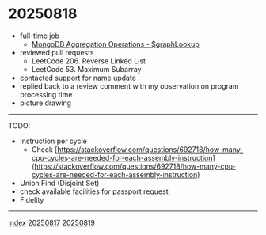 <head><meta name="viewport" content="width=device-width, initial-scale=1.0, user-scalable=yes" /><meta charset="UTF-8"></head>

# 20250818

- full-time job
	- [MongoDB Aggregation Operations - $graphLookup](https://www.mongodb.com/docs/manual/reference/operator/aggregation/graphLookup/)
- reviewed pull requests
	- LeetCode 206. Reverse Linked List
	- LeetCode 53. Maximum Subarray
- contacted support for name update
- replied back to a review comment with my observation on program processing time
- picture drawing

---

TODO:

- Instruction per cycle
	- Check [https://stackoverflow.com/questions/692718/how-many-cpu-cycles-are-needed-for-each-assembly-instruction](https://stackoverflow.com/questions/692718/how-many-cpu-cycles-are-needed-for-each-assembly-instruction)
- Union Find (Disjoint Set)
- check available facilities for passport request
- Fidelity

---

[index](../../index.html)
[20250817](20250817.html)
[20250819](20250819.html)
